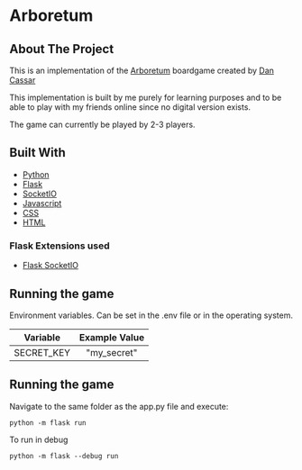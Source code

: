 # Arboretum

## About The Project

This is an implementation of the [Arboretum](https://boardgamegeek.com/boardgame/140934/arboretum) boardgame created by [Dan Cassar](http://dancassar.com/)

This implementation is built by me purely for learning purposes and to be able to play with my friends online
since no digital version exists.

The game can currently be played by 2-3 players. 

## Built With

* [Python](https://www.python.org/)
* [Flask](https://flask.palletsprojects.com)
* [SocketIO](https://socket.io/)
* [Javascript](https://developer.mozilla.org/fr/docs/Web/JavaScript)
* [CSS](https://developer.mozilla.org/fr/docs/Web/CSS)
* [HTML](https://developer.mozilla.org/fr/docs/Web/HTML)

### Flask Extensions used

* [Flask SocketIO](https://flask-socketio.readthedocs.io)

## Running the game
Environment variables. Can be set in the .env file or in the operating system.

| Variable | Example Value 
| :---:   |:-------------:|
| SECRET_KEY |  "my_secret"  |

## Running the game

Navigate to the same folder as the app.py file and execute:
```
python -m flask run
```

To run in debug
```
python -m flask --debug run
```
